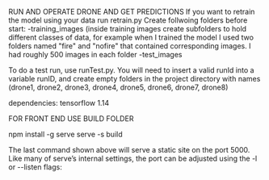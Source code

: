 RUN AND OPERATE DRONE AND GET PREDICTIONS
If you want to retrain the model using your data run retrain.py Create follwoing folders before start: 
-training_images (inside training images create subfolders to hold different classes of data, for example when I trained the model I used two folders named "fire" and "nofire" that contained corresponding images. I had roughly 500 images in each folder 
-test_images

To do a test run, use runTest.py. You will need to insert a valid runId into a variable runID, and create empty folders in the project directory with names (drone1, drone2, drone3, drone4, drone5, drone6, drone7, drone8)

dependencies: tensorflow 1.14

FOR FRONT END USE BUILD FOLDER

npm install -g serve
serve -s build

The last command shown above will serve a static site on the port 5000. Like many of serve’s internal settings, the port can be adjusted using the -l or --listen flags:
